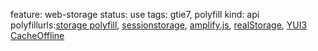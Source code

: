 feature: web-storage
status: use
tags: gtie7, polyfill
kind: api
polyfillurls:[storage polyfill](https://gist.github.com/350433),
[sessionstorage](http://code.google.com/p/sessionstorage/),
[amplify.js](http://amplifyjs.com/), [realStorage](http://code.google.com/p/realstorage/), [YUI3 CacheOffline](http://yuilibrary.com/yui/docs/cache/#offline)

